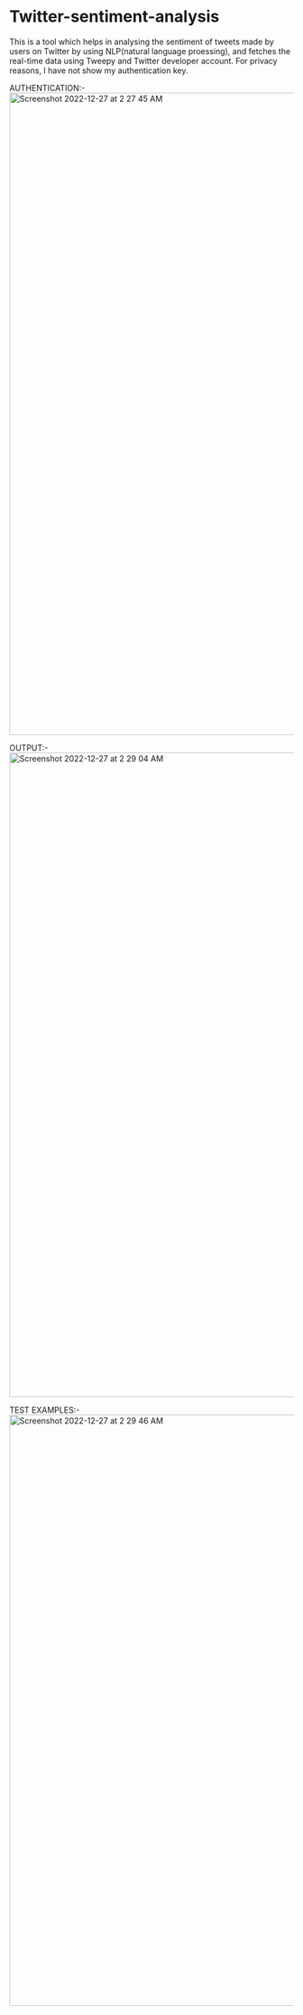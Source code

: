 # Twitter-sentiment-analysis
This is a tool which helps in analysing the sentiment of tweets made by users on Twitter by using NLP(natural language proessing), and fetches the real-time data using Tweepy and Twitter developer account. For privacy reasons, I have not show my authentication key.

AUTHENTICATION:-
<img width="1138" alt="Screenshot 2022-12-27 at 2 27 45 AM" src="https://user-images.githubusercontent.com/78745855/209582958-435d81fa-609e-4517-9d77-bd3886578615.png">

OUTPUT:-
<img width="1142" alt="Screenshot 2022-12-27 at 2 29 04 AM" src="https://user-images.githubusercontent.com/78745855/209583032-6ab817c9-9fd6-4e4e-8147-1926917d23cd.png">

TEST EXAMPLES:-
<img width="1047" alt="Screenshot 2022-12-27 at 2 29 46 AM" src="https://user-images.githubusercontent.com/78745855/209583070-a4e59d72-83db-4e4d-bb4d-d82b8b5a35fa.png">

